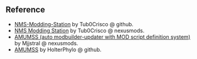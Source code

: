
## Reference

- [NMS-Modding-Station](https://github.com/Tub0Crisco/NMS-Modding-Station) by Tub0Crisco @ github.
- [NMS Modding Station](https://www.nexusmods.com/nomanssky/mods/320) by Tub0Crisco @ nexusmods.
- [AMUMSS (auto modbuilder-updater with MOD script definition system)](https://www.nexusmods.com/nomanssky/mods/957) by Mjjstral @ nexusmods.
- [AMUMSS](https://github.com/HolterPhylo/AMUMSS) by HolterPhylo @ github.